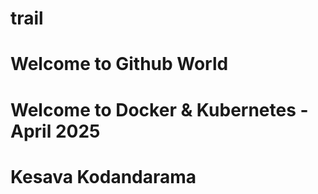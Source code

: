 # trail
# Welcome to Github World 
# Welcome to Docker & Kubernetes -April 2025


# Kesava Kodandarama 
